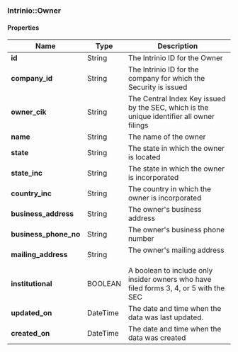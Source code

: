 

[//]: # (CLASS:Intrinio::Owner)

[//]: # (KIND:object)

### Intrinio::Owner

#### Properties

[//]: # (START_DEFINITION)

Name | Type | Description
------------ | ------------- | -------------
**id** | String | The Intrinio ID for the Owner &nbsp;
**company_id** | String | The Intrinio ID for the company for which the Security is issued &nbsp;
**owner_cik** | String | The Central Index Key issued by the SEC, which is the unique identifier all owner filings &nbsp;
**name** | String | The name of the owner &nbsp;
**state** | String | The state in which the owner is located &nbsp;
**state_inc** | String | The state in which the owner is incorporated &nbsp;
**country_inc** | String | The country in which the owner is incorporated &nbsp;
**business_address** | String | The owner&#39;s business address &nbsp;
**business_phone_no** | String | The owner&#39;s business phone number &nbsp;
**mailing_address** | String | The owner&#39;s mailing address &nbsp;
**institutional** | BOOLEAN | A boolean to include only insider owners who have filed forms 3, 4, or 5 with the SEC &nbsp;
**updated_on** | DateTime | The date and time when the data was last updated. &nbsp;
**created_on** | DateTime | The date and time when the data was created &nbsp;

[//]: # (END_DEFINITION)



